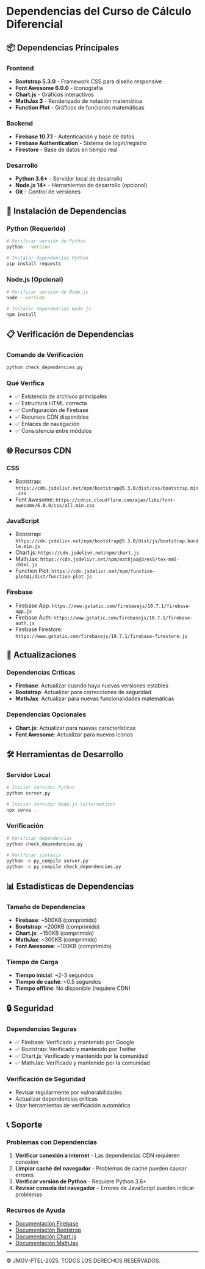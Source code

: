 # Dependencias del Curso de Cálculo Diferencial

## 📦 Dependencias Principales

### Frontend
- **Bootstrap 5.3.0** - Framework CSS para diseño responsive
- **Font Awesome 6.0.0** - Iconografía
- **Chart.js** - Gráficos interactivos
- **MathJax 3** - Renderizado de notación matemática
- **Function Plot** - Gráficos de funciones matemáticas

### Backend
- **Firebase 10.7.1** - Autenticación y base de datos
- **Firebase Authentication** - Sistema de login/registro
- **Firestore** - Base de datos en tiempo real

### Desarrollo
- **Python 3.6+** - Servidor local de desarrollo
- **Node.js 14+** - Herramientas de desarrollo (opcional)
- **Git** - Control de versiones

## 🔧 Instalación de Dependencias

### Python (Requerido)
```bash
# Verificar versión de Python
python --version

# Instalar dependencias Python
pip install requests
```

### Node.js (Opcional)
```bash
# Verificar versión de Node.js
node --version

# Instalar dependencias Node.js
npm install
```

## 📋 Verificación de Dependencias

### Comando de Verificación
```bash
python check_dependencies.py
```

### Qué Verifica
- ✅ Existencia de archivos principales
- ✅ Estructura HTML correcta
- ✅ Configuración de Firebase
- ✅ Recursos CDN disponibles
- ✅ Enlaces de navegación
- ✅ Consistencia entre módulos

## 🌐 Recursos CDN

### CSS
- Bootstrap: `https://cdn.jsdelivr.net/npm/bootstrap@5.3.0/dist/css/bootstrap.min.css`
- Font Awesome: `https://cdnjs.cloudflare.com/ajax/libs/font-awesome/6.0.0/css/all.min.css`

### JavaScript
- Bootstrap: `https://cdn.jsdelivr.net/npm/bootstrap@5.3.0/dist/js/bootstrap.bundle.min.js`
- Chart.js: `https://cdn.jsdelivr.net/npm/chart.js`
- MathJax: `https://cdn.jsdelivr.net/npm/mathjax@3/es5/tex-mml-chtml.js`
- Function Plot: `https://cdn.jsdelivr.net/npm/function-plot@1/dist/function-plot.js`

### Firebase
- Firebase App: `https://www.gstatic.com/firebasejs/10.7.1/firebase-app.js`
- Firebase Auth: `https://www.gstatic.com/firebasejs/10.7.1/firebase-auth.js`
- Firebase Firestore: `https://www.gstatic.com/firebasejs/10.7.1/firebase-firestore.js`

## 🔄 Actualizaciones

### Dependencias Críticas
- **Firebase**: Actualizar cuando haya nuevas versiones estables
- **Bootstrap**: Actualizar para correcciones de seguridad
- **MathJax**: Actualizar para nuevas funcionalidades matemáticas

### Dependencias Opcionales
- **Chart.js**: Actualizar para nuevas características
- **Font Awesome**: Actualizar para nuevos iconos

## 🛠️ Herramientas de Desarrollo

### Servidor Local
```bash
# Iniciar servidor Python
python server.py

# Iniciar servidor Node.js (alternativo)
npx serve .
```

### Verificación
```bash
# Verificar dependencias
python check_dependencies.py

# Verificar sintaxis
python -m py_compile server.py
python -m py_compile check_dependencies.py
```

## 📊 Estadísticas de Dependencias

### Tamaño de Dependencias
- **Firebase**: ~500KB (comprimido)
- **Bootstrap**: ~200KB (comprimido)
- **Chart.js**: ~150KB (comprimido)
- **MathJax**: ~300KB (comprimido)
- **Font Awesome**: ~100KB (comprimido)

### Tiempo de Carga
- **Tiempo inicial**: ~2-3 segundos
- **Tiempo de caché**: ~0.5 segundos
- **Tiempo offline**: No disponible (requiere CDN)

## 🔒 Seguridad

### Dependencias Seguras
- ✅ Firebase: Verificado y mantenido por Google
- ✅ Bootstrap: Verificado y mantenido por Twitter
- ✅ Chart.js: Verificado y mantenido por la comunidad
- ✅ MathJax: Verificado y mantenido por la comunidad

### Verificación de Seguridad
- Revisar regularmente por vulnerabilidades
- Actualizar dependencias críticas
- Usar herramientas de verificación automática

## 📞 Soporte

### Problemas con Dependencias
1. **Verificar conexión a internet** - Las dependencias CDN requieren conexión
2. **Limpiar caché del navegador** - Problemas de caché pueden causar errores
3. **Verificar versión de Python** - Requiere Python 3.6+
4. **Revisar consola del navegador** - Errores de JavaScript pueden indicar problemas

### Recursos de Ayuda
- [Documentación Firebase](https://firebase.google.com/docs)
- [Documentación Bootstrap](https://getbootstrap.com/docs/5.3/)
- [Documentación Chart.js](https://www.chartjs.org/docs/)
- [Documentación MathJax](https://docs.mathjax.org/)

---

© JMGV-PTEL-2025. TODOS LOS DERECHOS RESERVADOS.
